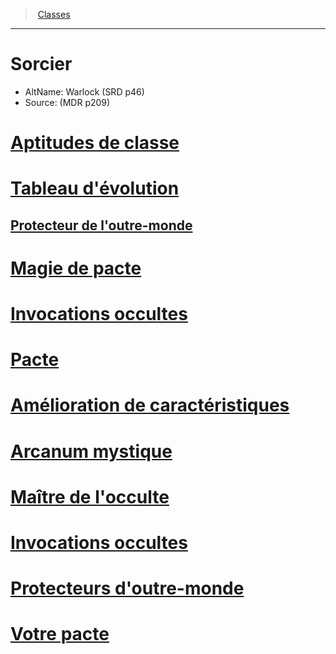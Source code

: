 ﻿---
!ClassItem
Id: warlock_hd.md#sorcier
RootId: warlock_hd.md
ParentLink: classes_hd.md
Name: Sorcier
ParentName: Classes
NameLevel: 1
AltName: Warlock (SRD p46)
Source: (MDR p209)
---
>  [Classes](hd_classes.md)

---


# Sorcier

- AltName: Warlock (SRD p46)
- Source: (MDR p209)



# [Aptitudes de classe](hd_warlock_aptitudes_de_classe.md)



# [Tableau d'évolution](hd_warlock_tableau_devolution.md)



## [Protecteur de l'outre-monde](hd_warlock_protecteur_de_loutre_monde.md)



# [Magie de pacte](hd_warlock_magie_de_pacte.md)



# [Invocations occultes](hd_warlock_invocations_occultes.md)



# [Pacte](hd_warlock_pact.md)



# [Amélioration de caractéristiques](hd_warlock_amelioration_de_caracteristiques.md)



# [Arcanum mystique](hd_warlock_arcanum_mystique.md)



# [Maître de l'occulte](hd_warlock_maitre_de_locculte.md)



# [Invocations occultes](hd_warlock_occultsummons.md)



# [Protecteurs d'outre-monde](hd_warlock_protecteurs_doutre_monde.md)



# [Votre pacte](hd_warlock_votre_pacte.md)

